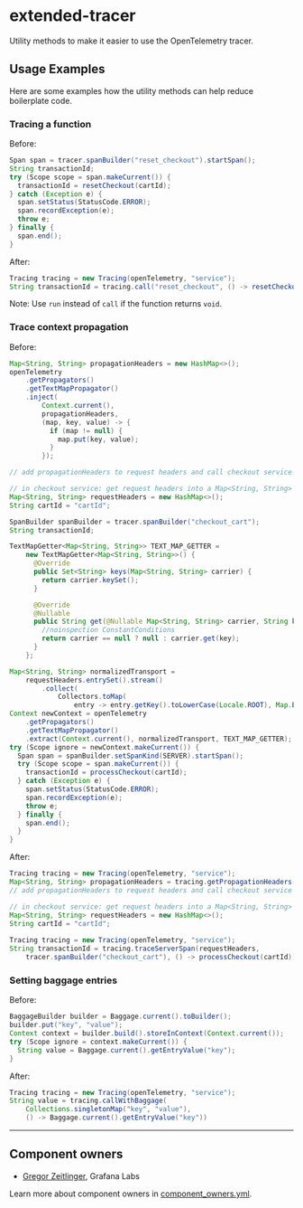 # extended-tracer

Utility methods to make it easier to use the OpenTelemetry tracer.
                                                                       
## Usage Examples

Here are some examples how the utility methods can help reduce boilerplate code.

### Tracing a function

Before:

```java
Span span = tracer.spanBuilder("reset_checkout").startSpan();
String transactionId;
try (Scope scope = span.makeCurrent()) {
  transactionId = resetCheckout(cartId);
} catch (Exception e) {
  span.setStatus(StatusCode.ERROR);
  span.recordException(e);
  throw e;
} finally {
  span.end();
}
```

After:
```java
Tracing tracing = new Tracing(openTelemetry, "service");
String transactionId = tracing.call("reset_checkout", () -> resetCheckout(cartId));
```

Note: Use `run` instead of `call` if the function returns `void`.
                                                                 
### Trace context propagation

Before:

```java
Map<String, String> propagationHeaders = new HashMap<>();
openTelemetry
    .getPropagators()
    .getTextMapPropagator()
    .inject(
        Context.current(),
        propagationHeaders,
        (map, key, value) -> {
          if (map != null) {
            map.put(key, value);
          }
        });

// add propagationHeaders to request headers and call checkout service
```    
   
```java
// in checkout service: get request headers into a Map<String, String> requestHeaders
Map<String, String> requestHeaders = new HashMap<>();
String cartId = "cartId";

SpanBuilder spanBuilder = tracer.spanBuilder("checkout_cart");
String transactionId;

TextMapGetter<Map<String, String>> TEXT_MAP_GETTER =
    new TextMapGetter<Map<String, String>>() {
      @Override
      public Set<String> keys(Map<String, String> carrier) {
        return carrier.keySet();
      }

      @Override
      @Nullable
      public String get(@Nullable Map<String, String> carrier, String key) {
        //noinspection ConstantConditions
        return carrier == null ? null : carrier.get(key);
      }
    };

Map<String, String> normalizedTransport =
    requestHeaders.entrySet().stream()
        .collect(
            Collectors.toMap(
                entry -> entry.getKey().toLowerCase(Locale.ROOT), Map.Entry::getValue));
Context newContext = openTelemetry
    .getPropagators()
    .getTextMapPropagator()
    .extract(Context.current(), normalizedTransport, TEXT_MAP_GETTER);
try (Scope ignore = newContext.makeCurrent()) {
  Span span = spanBuilder.setSpanKind(SERVER).startSpan();
  try (Scope scope = span.makeCurrent()) {
    transactionId = processCheckout(cartId);
  } catch (Exception e) {
    span.setStatus(StatusCode.ERROR);
    span.recordException(e);
    throw e;
  } finally {
    span.end();
  }
}
```

After:

```java
Tracing tracing = new Tracing(openTelemetry, "service");
Map<String, String> propagationHeaders = tracing.getPropagationHeaders();
// add propagationHeaders to request headers and call checkout service
```
   
```java
// in checkout service: get request headers into a Map<String, String> requestHeaders
Map<String, String> requestHeaders = new HashMap<>();
String cartId = "cartId";
    
Tracing tracing = new Tracing(openTelemetry, "service");
String transactionId = tracing.traceServerSpan(requestHeaders, 
    tracer.spanBuilder("checkout_cart"), () -> processCheckout(cartId));
```
        
### Setting baggage entries

Before:

```java
BaggageBuilder builder = Baggage.current().toBuilder();
builder.put("key", "value");
Context context = builder.build().storeInContext(Context.current());
try (Scope ignore = context.makeCurrent()) {
  String value = Baggage.current().getEntryValue("key");
}
```

After:
```java
Tracing tracing = new Tracing(openTelemetry, "service");
String value = tracing.callWithBaggage(
    Collections.singletonMap("key", "value"),
    () -> Baggage.current().getEntryValue("key"))
```

---

## Component owners

- [Gregor Zeitlinger](https://github.com/zeitlinger), Grafana Labs

Learn more about component owners in [component_owners.yml](../.github/component_owners.yml).
